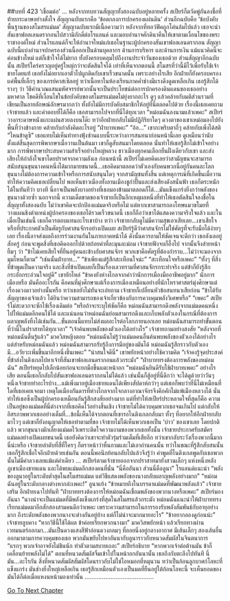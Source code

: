 ##บทที่ 423 ‘เชื่อมต่อ’
…
หลังจากทบทวนสัญญาทั้งสองฉบับอยู่หลายครั้ง สเปียร์ก็ตวัดพู่กันลงชื่อที่ท้ายกระดาษอย่างตั้งใจ
สัญญาฉบับแรกคือ ‘ข้อตกลงการปกครองแผ่นดิน’ ส่วนอีกฉบับคือ ‘ข้อบังคับพื้นฐานของสโมสรแม่มด’
สัญญาฉบับแรกมีเนื้อความว่า หลังจากที่ทอว์ฟิคถูกโค่นล้มไปแล้ว เธอจะนำสันเขาฟอลเลนดรากอนไปสวามิภักดิ์ต่อโรแลนด์ และมอบอำนาจศักดินาคืนให้เขาตามเงื่อนไขของพระราชาองค์ใหม่ ส่วนโรแลนด์ก็จะให้อำนาจใหม่แก่เธอในฐานะผู้ปกครองสันเขาฟอลเลนดรากอน สัญญาฉบับนี้แบ่งอำนาจปกครองส่วนนี้ออกเป็นด้านบุคลากร ด้านการบริหาร และด้านการเงิน แม้แนวคิดนี้จะค่อนข้างใหม่ แต่ก็เข้าใจได้ไม่ยาก ทั้งยังครอบคลุมไปถึงงานประจำวันของเธอด้วย
ส่วนสัญญาอีกฉบับนั้น สเปียร์ใคร่ครวญอยู่ครู่ใหญ่กว่าจะตัดสินใจได้ เท่าที่เห็นจากตอนนี้ สโมสรที่ว่านี้มีไว้เพื่อรับใช้เจ้าชายโดยแท้ เธอยังไม่อยากเอาตัวไปผูกติดกับเขาเร็วขนาดนั้น เพราะอย่างไรเสีย อีกฝ่ายก็ยังครอบครองแค่พื้นที่เล็กๆ ของเกรย์คาสเซิลอยู่ ทว่าเนื้อหาในห้องเรียนภาคค่ำช่างมีแรงดึงดูดเหลือเกิน เธอรู้สึกได้รางๆ ว่า วิธีคำนวณแสนมหัศจรรย์พวกนั้นจะเป็นประโยชน์ต่อการปกครองดินแดนของเธออย่างมหาศาล
โชคดีที่เงื่อนไขในข้อบังคับของสโมสรแม่มดไม่ยุ่งยากอะไร ดูๆ แล้วคล้ายกับมติส่วนรวมที่เขียนเป็นลายลักษณ์อักษรมากกว่า ทั้งยังไม่มีการบังคับสมาชิกให้อยู่ที่นี่ตลอดไปด้วย เรื่องนี้เธอเคยถามเจ้าชายแล้ว และคำตอบที่ได้ก็คือ เธอสามารถไปจากที่นี่ได้ทุกเวลา
“หม่อมฉันลงนามแล้วเพคะ”
สเปียร์วางกระดาษหนังแกะแผ่นสวยลงบนโต๊ะ ทว่าอีกฝ่ายกลับไม่มีปฏิกิริยาใดๆ ดวงตาของเขาเหม่อมองไปยังพื้นที่ว่างข้างกาย คล้ายกับกำลังคิดอะไรอยู่
“ฝ่าบาทเพคะ”
“อ้อ...” เขากะพริบตาถี่ๆ คล้ายกับเพิ่งได้สติ “ไหนข้าดูซิ”
เธอแทบไม่เห็นท่าทางฟุ้งซ่านแบบนี้ระหว่างการสนทนาก่อนหน้านี้เลย ดูเหมือนว่านับตั้งแต่สิ้นสุดการพิพากษาเมื่อวานเป็นต้นมา เขาก็ดูสับสนมาโดยตลอด นั่นทำให้เธอรู้สึกไม่เข้าใจอย่างมาก การพิพากษาประสบความสำเร็จอย่างใหญ่หลวง ชาวเมืองทุกคนเลือกยืนฝั่งเดียวกับเขา และส่งเสียงให้กำลังใจเขาโดยปราศจากความลังเล ก่อนหน้านี้ สเปียร์ไม่เคยคิดเลยว่าสามัญชนจะสามารถสนับสนุนขุนนางคนหนึ่งได้มากมายขนาดนี้...เธอคิดมาตลอดว่าตัวเองกับคนพวกนี้อยู่กันคนละโลก ขุนนางไม่ต้องการความเข้าใจหรือการสนับสนุนใดๆ จากสามัญชนทั้งสิ้น แต่เหตุการณ์ที่เกิดขึ้นเมื่อวานทำให้ความคิดเธอเปลี่ยนไป พอเห็นชาวเมืองทั้งลานเมืองชูกำปั้นและส่งเสียงดังสนั่นฟ้า เธอก็ตระหนักได้ในทันทีว่า บางที นี่อาจเป็นพลังบางอย่างที่เธอมองข้ามมาตลอดก็ได้...มันแข็งแกร่งยิ่งกว่าพลังของขุนนางด้วยซ้ำ
นอกจากนี้ ความเด็ดขาดของเจ้าชายก็เป็นอีกเหตุผลหนึ่งที่ทำให้เธอตัดสินใจลงชื่อในสัญญาทั้งสองฉบับ
ไม่ว่าเขาคิดจะปกป้องแม่มดจริงหรือไม่ แต่หากเขาสามารถลงโทษแมวขโมยที่วางแผนชิงตำแหน่งผู้ปกครองของเธอได้รวดเร็วขนาดนี้ เธอก็ถือว่าเขาได้แสดงความจริงใจแล้ว และในเมื่อเป็นเช่นนี้ เธอก็ควรตอบแทนอะไรเขาบ้าง
ทว่า เจ้าชายกลับดูไม่มีความสุขเอาเสียเลย...เขาเสียใจหรือที่ประกาศตัวเป็นศัตรูกับศาสนจักรอย่างเปิดเผย
สเปียร์รู้ดีว่าศาสนจักรไม่ใช่ศัตรูที่จะรับมือได้ง่ายๆ เลย
เรื่องนี้อาจส่งผลถึงการร่วมงานกันในภายภาคหน้าได้ ดังนั้นควรถามให้ชัดเจนจะดีกว่า เธอลังเลอยู่สักครู่ ก่อนจะพูดสิ่งที่เธอคิดออกไปด้วยถ้อยคำที่ละมุนละม่อม
เจ้าชายฟังจบก็อึ้งไป จากนั้นจึงส่ายหน้ายิ้มๆ ว่า “ข้าไม่เคยเสียใจที่ยืนอยู่คนละข้างกับศาสนจักร พวกเขาคือศัตรูที่ต้องกำราบ...ไม่ว่าจะมองจากมุมไหนก็ตาม”
“เช่นนั้นฝ่าบาท...”
“ข้าเพียงแต่รู้สึกสะเทือนใจน่ะ”
“สะเทือนใจหรือเพคะ”
“ทั้งๆ ที่สิ่งที่ข้าพูดเป็นความจริง และสิ่งที่ข้าเปิดเผยก็เป็นเรื่องเลวทรามที่ศาสนจักรกระทำจริง แต่ข้าก็ยังรู้สึกกระอักกระอ่วนใจอยู่ดี” เขายักไหล่ “ข้าคงยังห่างไกลจากคำว่านักการเมืองมืออาชีพอยู่มาก”
นักการเมืองหรือ มันคืออะไรกัน คือคนที่มุ่งศึกษาแต่เรื่องการเมืองเหมือนอย่างที่นักโหราศาสตร์มุ่งศึกษาแต่เรื่องดวงดาวอย่างนั้นหรือ
ทว่าเธอยังไม่ทันจะเอ่ยถาม เจ้าชายก็เปลี่ยนหัวข้อสนทนาเสียก่อน “ข้าได้รับสัญญาของเจ้าแล้ว ได้ยินว่าความสามารถของเจ้าเกี่ยวข้องกับการควบคุมพลังวิเศษหรือ”
“เพคะ” สเปียร์ไม่สะดวกจะซักไซ้เรื่องเดิมต่อ “หรือถ้าจะระบุให้ชัดก็คือ หม่อมฉันสามารถดึงพลังจากแม่มดคนหนึ่งไปให้แม่มดอีกคนใช้ได้ และแน่นอนว่าหม่อมฉันย่อมสามารถดึงและเก็บพลังตัวเองในกรณีที่ต้องการผลาญพลังทิ้งได้เช่นกัน...ขั้นตอนนี้แทบไม่ส่งผลอะไรต่อโลกภายนอกเลย หม่อมฉันสามารถทำขั้นตอนที่ว่านี้ในปราสาทได้ทุกเวลา”
“เจ้าค้นพบพลังของตัวเองได้อย่างไร” เจ้าชายถามอย่างสงสัย
“หลังจากที่หม่อมฉันตื่นรู้แล้ว” มาควิสหญิงตอบ “หม่อมฉันไม่รู้ว่าแม่มดคนอื่นค้นพบพลังของตัวเองได้อย่างไร แต่สำหรับหม่อมฉันแล้ว หม่อมฉันสามารถรับรู้ถึงการมีอยู่ของมันได้ หม่อมฉันรู้สึกราวกับตัวเองมี...อวัยวะเพิ่มขึ้นมาอีกหนึ่งชิ้นเพคะ”
“น่าสนใจดีนี่” เขาพยักหน้าอย่างใช้ความคิด “เจ้าคงรู้จุดประสงค์ที่ข้าส่งไนติงเกลไปหาเจ้าที่สันเขาฟอลเลนดรากอนแล้วกระมัง”
“ฝ่าบาททรงต้องการพลังของหม่อมฉัน” สเปียร์หยุดไปเล็กน้อยก่อนจะยกมือขึ้นแตะหน้าอก “หม่อมฉันยินดีรับใช้ฝ่าบาทเพคะ”
อย่างไรเสีย ตอนนี้เธอก็กลับไปสันเขาฟอลเลนดรากอนไม่ได้แล้ว เช่นนั้นก็สู้อยู่ที่นี่ดีกว่า จะได้ดูด้วยว่าวันๆ หนึ่งเจ้าชายทำอะไรบ้าง...แม้เพิ่งมาอยู่เมืองชายแดนได้เพียงสัปดาห์กว่าๆ แต่เธอก็พบว่าที่นี่ไม่เหมือนที่ใดที่เธอเคยเจอมา เหตุใดเมืองกันดารที่ห่างไกลจากใจกลางอาณาจักรจึงคึกคักไม่แพ้เมืองหลวงได้ นั่นทำให้เธอซึ่งเป็นผู้ปกครองเหมือนกันรู้สึกสงสัยอย่างมาก
แต่ที่ทำให้สเปียร์ประหลาดใจที่สุดก็คือ ความเป็นอยู่ของแม่มดที่นี่ต่างจากที่เธอคิดไว้อย่างสิ้นเชิง เจ้าชายไม่ได้ควบคุมพวกเธอจนเกินไป แต่กลับให้อิสรภาพพวกเธออย่างเต็มที่...ข้อนี้เห็นได้จากตอนที่เขารอไนติงเกลกลับมา ทั้งๆ ที่อยากให้อีกฝ่ายกลับมาไวๆ แต่เขาก็ยังอนุญาตให้เธอทำตามที่ขอ
เจ้าชายไม่ได้เห็นพวกเธอเป็น ‘บ่าว’ ของเขาเลย
โดยปกติแล้ว พวกขุนนางมักเลี้ยงแม่มดไว้เพราะติดใจความงามของพวกเธอทั้งนั้น เจ้าชายประกาศรับสมัครแม่มดอย่างเปิดเผยขนาดนี้ เธอยังคิดว่าเขาจะทำตัวรุ่มร่ามเต็มที่เสียอีก ทว่าเขากลับระวังเรื่องพวกนี้มาก
นี่น่ะหรือ เจ้าชายลำดับที่สี่ที่ใครๆ ก็ตราหน้าว่าหื่นกามและไม่เอาถ่านคนนั้น
ทว่าในขณะที่รู้สึกสับสนนั้น เธอก็รู้สึกเชื่อใจอีกฝ่ายด้วยเช่นกัน ตอนนี้พอนึกย้อนกลับไปแล้วจึงรู้ว่า คำพูดที่ไนติงเกลพูดกับเธอพวกนั้นไม่มีคำลวงเลยแม้แต่คำเดียว
…
สเปียร์ตามเจ้าชายออกจากปราสาทมายังสวนเล็กๆ แห่งหนึ่งหลังภูเขาเมืองชายแดน และได้พบแม่มดอีกสองคนที่นั่น
“นี่คืออันนา ส่วนนี่คือลูนา” โรแลนด์แนะนำ “พลังของลูนาอยู่ในระดับต่ำสุดในสโมสรแม่มด แต่วิธีแสดงพลังของนางกลับผลาญพลังอย่างมาก”
“หม่อมฉันอยู่ในระดับกลางต่างหากล่ะเพคะ!” ลูนาแย้ง
“ข้าหมายถึงในบรรดาแม่มดที่พัฒนาพลังแล้ว” เจ้าชายเสริม
อีกฝ่ายเฉาไปทันที
“ฝ่าบาททรงต้องการให้หม่อมฉันเชื่อมพลังของพวกนางหรือเพคะ” สเปียร์มองอันนา “นางน่าจะเป็นแม่มดที่มีพลังแข็งแกร่งที่สุดในสโมสรแล้วกระมัง หม่อมฉันแนะนำให้ฝ่าบาททรงเรียกแม่มดมาอีกสักสองสามคนดีกว่าเพคะ เพราะความสามารถในการรองรับพลังสัมพันธ์กับอายุอย่างมาก ถึงระดับพลังของพวกนางจะต่างกันอยู่บ้าง แต่ก็ไม่น่าจะมากมายอะไร”
“ข้าอยากลองดูก่อนน่ะ” เจ้าชายลูบคาง “หากวิธีนี้ใช้ได้ผล ข้าค่อยเรียกพวกนางมา”
มาควิสพยักหน้า แล้วเรียกทางผ่านเวทมนตร์ออกมา…มันเป็นดวงแสงสีฟ้าอ่อนดวงกลมๆ ที่ลอยนิ่งอยู่กลางอากาศ มีเส้นเล็กๆ สองเส้นยื่นออกมาตามการควบคุมของเธอ พวกมันขยับไปหาอันนากับลูนาราวกับหนวดสัมผัสในจินตนาการ
“แรกๆ พวกเจ้าอาจยังไม่ชินนัก ทำตัวตามสบายเถอะ” สเปียร์อธิบาย “หากพวกเจ้าต่อต้านมัน ข้าก็เคลื่อนย้ายพลังไม่ได้”
ตอนที่หนวดสัมผัสจิ้มเข้าไปในหน้าอกอันนานั้น เธอถึงกับตะลึงไปทันที
นี่มัน...อะไรกัน สิ่งที่หนวดสัมผัสสัมผัสโดนราวกับไม่ใช่ไอหมอกที่หมุนวน ทว่าเป็นก้อนลูกบาศก์โลหะที่แข็งแกร่ง มันช่างยิ่งใหญ่เหลือเกิน เธอรู้สึกเหมือนตัวเองเป็นมดที่ยืนอยู่ใต้ก้อนโลหะนี้ จะเห็นยอดของมันได้ก็ต่อเมื่อแหงนหน้ามองเท่านั้น
………………………………….


[Go To Next Chapter]( ./336.md)